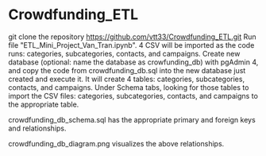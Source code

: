 # Crowdfunding_ETL

git clone the repository https://github.com/vtt33/Crowdfunding_ETL.git
Run file "ETL_Mini_Project_Van_Tran.ipynb". 4 CSV will be imported as the code runs: categories, subcategories, contacts, and campaigns.
Create new database (optional: name the database as crowfunding_db) with pgAdmin 4, and copy the code from crowdfunding_db.sql into the new database just created and execute it. It will create 4 tables: categories, subcategories, contacts, and campaigns.
Under Schema tabs, looking for those tables to import the CSV files: categories, subcategories, contacts, and campaigns to the appropriate table.

crowdfunding_db_schema.sql has the appropriate primary and foreign keys and relationships.

crowdfunding_db_diagram.png visualizes the above relationships.
